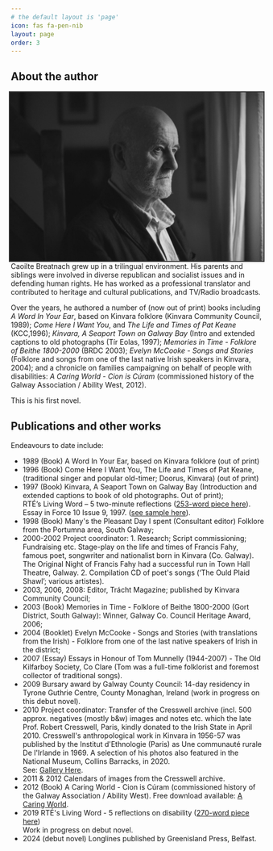 ```yaml
---
# the default layout is 'page'
icon: fas fa-pen-nib
layout: page
order: 3
---
```


## About the author

<img src="/assets/caoilte-bio.jpg" width="650" alt="Author Caoilte Breatnach" style='float: right; margin: 0 0 0 0px; border: #333333 2px solid;'>

Caoilte Breatnach grew up in a trilingual environment. His parents and siblings were involved in diverse republican and socialist issues and in defending human rights. He has worked as a professional translator and contributed to heritage and cultural publications, and TV/Radio broadcasts. 

Over the years, he authored a number of (now out of print) books including _A Word In Your Ear_, based on Kinvara folklore (Kinvara Community Council, 1989); _Come Here I Want You_, and _The Life and Times of Pat Keane_ (KCC,1996); _Kinvara, A Seaport Town on Galway Bay_ (Intro and extended captions to old photographs (Tír Eolas, 1997); _Memories in Time - Folklore of Beithe 1800-2000_ (BRDC 2003); _Evelyn McCooke - Songs and Stories_ (Folklore and songs from one of the last native Irish speakers in Kinvara, 2004); and a chronicle on families campaigning on behalf of people with disabilities: _A Caring World - Cion is Cúram_ (commissioned history of the Galway Association / Ability West, 2012). 

This is his first novel.

## Publications and other works

Endeavours to date include:
- 1989 (Book) A Word In Your Ear, based on Kinvara folklore (out of print) 
- 1996 (Book) Come Here I Want You, The Life and Times of Pat Keane, (traditional singer and popular old-timer; Doorus, Kinvara) (out of print)  
- 1997 (Book) Kinvara, A Seaport Town on Galway Bay (Introduction and extended captions to book of old photographs. Out of print);
<br>RT&Eacute;’s Living Word – 5 two-minute reflections (<a href="/assets/docs/RTE_Living_Word_1997-sample_01.pdf" target="_blank">253-word piece here</a>).
<br>Essay in Force 10 Issue 9, 1997. (<a href="/assets/docs/Force_10_extract.pdf" target="_blank">see sample here</a>). 
- 1998 (Book) Many's the Pleasant Day I spent (Consultant editor) Folklore from the Portumna area, South Galway; 
- 2000-2002 Project coordinator: 1. Research; Script commissioning; Fundraising etc. Stage-play on the life and times of Francis Fahy, famous poet, songwriter and nationalist born in Kinvara (Co. Galway). The Original Night of Francis Fahy had a successful run in Town Hall Theatre, Galway. 2. Compilation CD of poet's songs (‘The Ould Plaid Shawl’; various artistes).
- 2003, 2006, 2008: Editor, Trácht Magazine; published by Kinvara Community Council;
- 2003 (Book) Memories in Time - Folklore of Beithe 1800-2000 (Gort District, South Galway): Winner, Galway Co. Council Heritage Award, 2006; 
- 2004 (Booklet) Evelyn McCooke - Songs and Stories (with translations from the Irish) - Folklore from one of the last native speakers of Irish in the district; 
- 2007 (Essay) Essays in Honour of Tom Munnelly (1944-2007) - The Old Kilfarboy Society, Co Clare (Tom was a full-time folklorist and foremost collector of traditional songs).
- 2009 Bursary award by Galway County Council: 14-day residency in Tyrone Guthrie Centre, County Monaghan, Ireland (work in progress on this debut novel).
- 2010 Project coordinator: Transfer of the Cresswell archive (incl. 500 approx. negatives (mostly b&w) images and notes etc. which the late Prof. Robert Cresswell, Paris, kindly donated to the Irish State in April 2010. Cresswell's anthropological work in Kinvara in 1956-57 was published by the Institut d'Ethnologie (Paris) as Une communauté rurale De l'Irlande in 1969. A selection of his photos also featured in the National Museum, Collins Barracks, in 2020.<br>
See: <a href="https://kinvara.ie/old-kinvara/" target="_blank">Gallery Here</a>.
- 2011 & 2012 Calendars of images from the Cresswell archive.
- 2012 (Book) A Caring World - Cion is Cúram (commissioned history of the Galway Association / Ability West). Free download available: <a href="https://acaringworld.wordpress.com/" target="_blank">A Caring World</a>.
- 2019 RT&Eacute;'s Living Word - 5 reflections on disability (<a href="/assets/docs/RTE_Living_Word_2019-sample_02.pdf" target="_blank">270-word piece here</a>)
<br>Work in progress on debut novel.
- 2024 (debut novel) Longlines published by Greenisland Press, Belfast.
